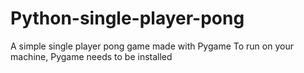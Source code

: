 # Python-single-player-pong
A simple single player pong game made with Pygame
To run on your machine, Pygame needs to be installed
